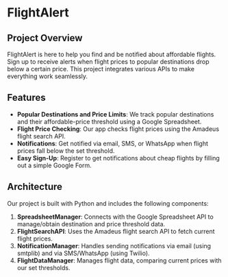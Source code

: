 # FlightAlert

## Project Overview
FlightAlert is here to help you find and be notified about affordable flights. Sign up to receive alerts when flight prices to popular destinations drop below a certain price. This project integrates various APIs to make everything work seamlessly.

## Features
- **Popular Destinations and Price Limits**: We track popular destinations and their affordable-price threshold using a Google Spreadsheet.
- **Flight Price Checking**: Our app checks flight prices using the Amadeus flight search API.
- **Notifications**: Get notified via email, SMS, or WhatsApp when flight prices fall below the set threshold.
- **Easy Sign-Up**: Register to get notifications about cheap flights by filling out a simple Google Form.

## Architecture
Our project is built with Python and includes the following components:

1. **SpreadsheetManager**: Connects with the Google Spreadsheet API to manage/obtain destination and price threshold data.
2. **FlightSearchAPI**: Uses the Amadeus flight search API to fetch current flight prices.
3. **NotificationManager**: Handles sending notifications via email (using smtplib) and via SMS/WhatsApp (using Twilio).
4. **FlightDataManager**: Manages flight data, comparing current prices with our set thresholds.
